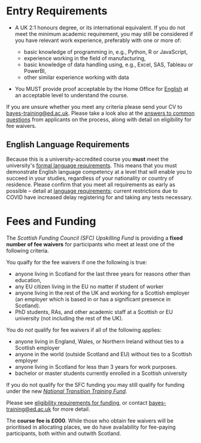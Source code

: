# Entry Requirements

* A UK 2:1 honours degree, or its international equivalent. If you do not meet the minimum academic requirement, you may still be considered if you have relevant work experience, preferably with one or more of:

  * basic knowledge of programming in, e.g., Python, R or JavaScript,
  * experience working in the field of manufacturing,
  * basic knowledge of data handling using, e.g., Excel, SAS, Tableau or PowerBI,
  * other similar experience working with data

* You MUST provide proof acceptable by the Home Office for [English](#english-language-requirements) at an acceptable level to understand the course. 

If you are unsure whether you meet any criteria please send your CV to [bayes-training@ed.ac.uk](mailto:bayes-training@ed.ac.uk). Please take a look also at the [answers to common questions](how_to_apply.md) from applicants on the process, along with detail on eligibility for fee waivers.


<a name = "english-language-requirements"></a>
## English Language Requirements

Because this is a university-accredited course you **must** meet the university's [formal language requirements](http://www.edin.ac/pgdf-english). This means that you must demonstrate English language competency at a level that will enable you to succeed in your studies, regardless of your nationality or country of residence.
Please confirm that you meet all requirements as early as possible &ndash; detail at [language requirements](http://www.edin.ac/pgdf-english); current restrictions due to COVID have increased delay registering for and taking any tests necessary.


<a name = "fees_and_funding"></a>
# Fees and Funding

The *Scottish Funding Council (SFC) Upskilling Fund* is providing a __fixed number of fee waivers__ for participants who meet at least one of the following criteria. 

You qualfy for the fee waivers if one the following is true:

* anyone living in Scotland for the last three years for reasons other than education, 
* any EU citizen living in the EU no matter if student of worker
* anyone living in the rest of the UK and working for a Scottish employer (an employer which is based in or has a significant presence in Scotland).
* PhD students, RAs, and other academic staff at a Scottish or EU university (not including the rest of the UK). 
 
You do *not* qualify for fee waivers if all of the following applies:
* anyone living in England, Wales, or Northern Ireland without ties to a Scottish employer
* anyone in the world (outside Scotland and EU) without ties to a Scottish employer
* anyone living in Scotland for less than 3 years for work purposes.
* bachelor or master students currently enrolled in a Scottish university

If you do not qualify for the SFC funding you may still qualify for funding under the new [*National Transition Training Fund*](https://www.myworldofwork.co.uk/national-transition-training-fund).  

Please see [eligibility requirements for funding](https://www.ed.ac.uk/bayes/about-us/our-work/education/workforce-development/eligibility-funding), or contact [bayes-training@ed.ac.uk](mailto:bayes-training@ed.ac.uk) for more detail.

The __course fee is £000__. While those who obtain fee waivers will be prioritised in allocating places, we do have availability for fee-paying participants, both within and outwith Scotland. 



